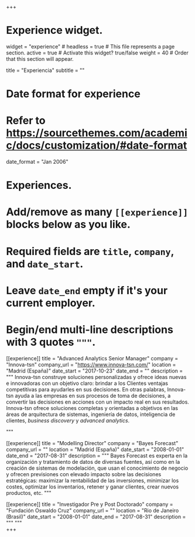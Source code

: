 +++
# Experience widget.
widget = "experience"  # 
headless = true  # This file represents a page section.
active = true  # Activate this widget? true/false
weight = 40  # Order that this section will appear.

title = "Experiencia"
subtitle = ""

# Date format for experience
#   Refer to https://sourcethemes.com/academic/docs/customization/#date-format
date_format = "Jan 2006"

# Experiences.
#   Add/remove as many `[[experience]]` blocks below as you like.
#   Required fields are `title`, `company`, and `date_start`.
#   Leave `date_end` empty if it's your current employer.
#   Begin/end multi-line descriptions with 3 quotes `"""`.
[[experience]]
  title = "Advanced Analytics Senior Manager"
  company = "Innova-tsn"
  company_url = "https://www.innova-tsn.com/"
  location = "Madrid (España)"
  date_start = "2017-10-23"
  date_end = ""
  description = """ Innova-tsn construye soluciones personalizadas y ofrece ideas nuevas e innovadoras con un objetivo claro: brindar a los Clientes ventajas competitivas para ayudarles en sus decisiones. En otras palabras, Innova-tsn ayuda a las empresas en sus procesos de toma de decisiones, a convertir las decisiones en acciones con un impacto real en sus resultados. Innova-tsn ofrece soluciones completas y orientadas a objetivos en las áreas de arquitectura de sistemas, ingeniería de datos, inteligencia de clientes, _business discovery_ y _advanced analytics_.

  """

[[experience]]
  title = "Modelling Director"
  company = "Bayes Forecast"
  company_url = ""
  location = "Madrid (España)"
  date_start = "2008-01-01"
  date_end = "2017-08-31"
  description = """  Bayes Forecast es experta en la organización y tratamiento de datos de diversas fuentes, así como en la creación de sistemas de modelación, que usan el conocimiento de negocio y ofrecen previsiones con elevado impacto sobre las decisiones estratégicas: maximizar la rentabilidad de las inversiones, minimizar los costes, optimizar los inventarios, retener y ganar clientes, crear nuevos productos, etc.
  """  

[[experience]]
  title = "Investigador Pre y Post Doctorado"
  company = "Fundación Oswaldo Cruz"
  company_url = ""
  location = "Rio de Janeiro (Brasil)"
  date_start = "2008-01-01"
  date_end = "2017-08-31"
  description = """
  """    
+++
